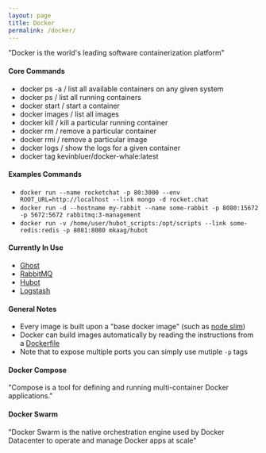 ```yaml
---
layout: page
title: Docker
permalink: /docker/
---
```


"Docker is the world's leading software containerization platform"

#### Core Commands

- docker ps -a / list all available containers on any given system
- docker ps / list all running containers
- docker start <id> / start a container
- docker images / list all images
- docker kill <id> / kill a particular running container
- docker rm <id> / remove a particular container
- docker rmi <id> / remove a particular image
- docker logs <name> / show the logs for a given container
- docker tag <imageid> kevinbluer/docker-whale:latest

#### Examples Commands

- `docker run --name rocketchat -p 80:3000 --env ROOT_URL=http://localhost --link mongo -d rocket.chat`
- `docker run -d --hostname my-rabbit --name some-rabbit -p 8080:15672 -p 5672:5672 rabbitmq:3-management`
- `docker run -v /home/user/hubot_scripts:/opt/scripts --link some-redis:redis -p 8081:8080 mkaag/hubot`

#### Currently In Use

- [Ghost](https://hub.docker.com/_/ghost/)
- [RabbitMQ](https://hub.docker.com/r/library/rabbitmq/)
- [Hubot](https://hub.docker.com/r/mkaag/hubot/)
- [Logstash](https://hub.docker.com/_/logstash/)

#### General Notes

- Every image is built upon a "base docker image" (such as [node slim](https://github.com/nodejs/docker-node))
- Docker can build images automatically by reading the instructions from a [Dockerfile](https://docs.docker.com/engine/reference/builder/)
- Note that to expose multiple ports you can simply use mutiple `-p` tags

#### Docker Compose

"Compose is a tool for defining and running multi-container Docker applications."

#### Docker Swarm

"Docker Swarm is the native orchestration engine used by Docker Datacenter to operate and manage Docker apps at scale"